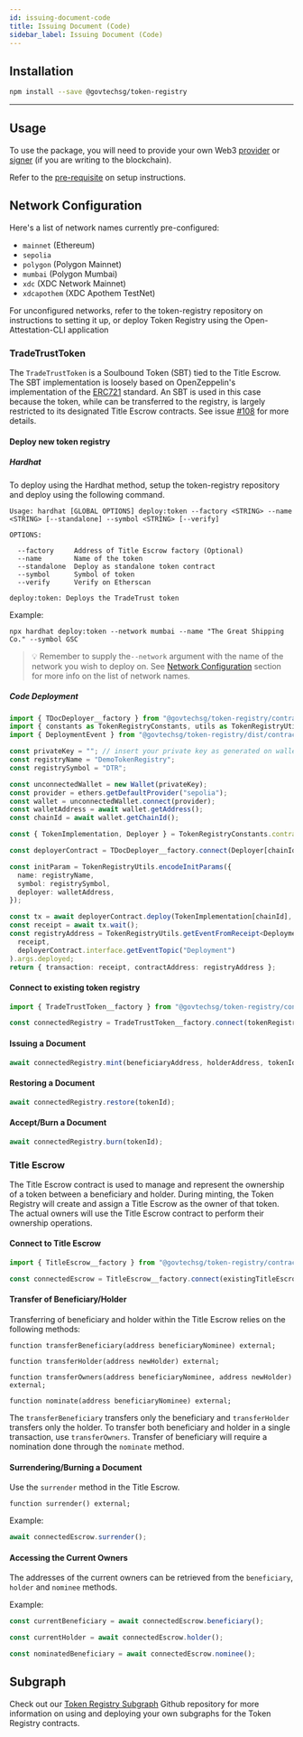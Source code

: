 ```yaml
---
id: issuing-document-code
title: Issuing Document (Code)
sidebar_label: Issuing Document (Code)
---
```


## Installation

```sh
npm install --save @govtechsg/token-registry
```

---

## Usage

To use the package, you will need to provide your own Web3 [provider](https://docs.ethers.io/v5/api/providers/api-providers/) or [signer](https://docs.ethers.io/v5/api/signer/#Wallet) (if you are writing to the blockchain).

Refer to the [pre-requisite](/docs/tutorial/prerequisites-code) on setup instructions.

## Network Configuration

Here's a list of network names currently pre-configured:

- `mainnet` (Ethereum)
- `sepolia`
- `polygon` (Polygon Mainnet)
- `mumbai` (Polygon Mumbai)
- `xdc` (XDC Network Mainnet)
- `xdcapothem` (XDC Apothem TestNet)

For unconfigured networks, refer to the token-registry repository on instructions to setting it up, or deploy Token Registry using the Open-Attestation-CLI application

### TradeTrustToken

The `TradeTrustToken` is a Soulbound Token (SBT) tied to the Title Escrow. The SBT implementation is loosely based on OpenZeppelin's implementation of the [ERC721](http://erc721.org/) standard.
An SBT is used in this case because the token, while can be transferred to the registry, is largely restricted to its designated Title Escrow contracts.
See issue [#108](https://github.com/Open-Attestation/token-registry/issues/108) for more details.

#### Deploy new token registry

##### Hardhat

To deploy using the Hardhat method, setup the token-registry repository and deploy using the following command.

```
Usage: hardhat [GLOBAL OPTIONS] deploy:token --factory <STRING> --name <STRING> [--standalone] --symbol <STRING> [--verify]

OPTIONS:

  --factory   	Address of Title Escrow factory (Optional)
  --name      	Name of the token
  --standalone	Deploy as standalone token contract
  --symbol    	Symbol of token
  --verify    	Verify on Etherscan

deploy:token: Deploys the TradeTrust token
```

Example:

```
npx hardhat deploy:token --network mumbai --name "The Great Shipping Co." --symbol GSC
```

> 💡 Remember to supply the`--network` argument with the name of the network you wish to deploy on.
> See [Network Configuration](#network-configuration) section for more info on the list of network names.

##### Code Deployment

```ts
import { TDocDeployer__factory } from "@govtechsg/token-registry/contracts";
import { constants as TokenRegistryConstants, utils as TokenRegistryUtils } from "@govtechsg/token-registry";
import { DeploymentEvent } from "@govtechsg/token-registry/dist/contracts/contracts/utils/TDocDeployer";

const privateKey = ""; // insert your private key as generated on wallet creation
const registryName = "DemoTokenRegistry";
const registrySymbol = "DTR";

const unconnectedWallet = new Wallet(privateKey);
const provider = ethers.getDefaultProvider("sepolia");
const wallet = unconnectedWallet.connect(provider);
const walletAddress = await wallet.getAddress();
const chainId = await wallet.getChainId();

const { TokenImplementation, Deployer } = TokenRegistryConstants.contractAddress;

const deployerContract = TDocDeployer__factory.connect(Deployer[chainId], wallet);

const initParam = TokenRegistryUtils.encodeInitParams({
  name: registryName,
  symbol: registrySymbol,
  deployer: walletAddress,
});

const tx = await deployerContract.deploy(TokenImplementation[chainId], initParam);
const receipt = await tx.wait();
const registryAddress = TokenRegistryUtils.getEventFromReceipt<DeploymentEvent>(
  receipt,
  deployerContract.interface.getEventTopic("Deployment")
).args.deployed;
return { transaction: receipt, contractAddress: registryAddress };
```

#### Connect to existing token registry

```ts
import { TradeTrustToken__factory } from "@govtechsg/token-registry/contracts";

const connectedRegistry = TradeTrustToken__factory.connect(tokenRegistryAddress, signer);
```

#### Issuing a Document

```ts
await connectedRegistry.mint(beneficiaryAddress, holderAddress, tokenId);
```

#### Restoring a Document

```ts
await connectedRegistry.restore(tokenId);
```

#### Accept/Burn a Document

```ts
await connectedRegistry.burn(tokenId);
```

### Title Escrow

The Title Escrow contract is used to manage and represent the ownership of a token between a beneficiary and holder.
During minting, the Token Registry will create and assign a Title Escrow as the owner of that token.
The actual owners will use the Title Escrow contract to perform their ownership operations.

#### Connect to Title Escrow

```ts
import { TitleEscrow__factory } from "@govtechsg/token-registry/contracts";

const connectedEscrow = TitleEscrow__factory.connect(existingTitleEscrowAddress, signer);
```

#### Transfer of Beneficiary/Holder

Transferring of beneficiary and holder within the Title Escrow relies on the following methods:

```solidity
function transferBeneficiary(address beneficiaryNominee) external;

function transferHolder(address newHolder) external;

function transferOwners(address beneficiaryNominee, address newHolder) external;

function nominate(address beneficiaryNominee) external;

```

The `transferBeneficiary` transfers only the beneficiary and `transferHolder` transfers only the holder.
To transfer both beneficiary and holder in a single transaction, use `transferOwners`. Transfer of beneficiary will require a nomination done through the `nominate` method.

#### Surrendering/Burning a Document

Use the `surrender` method in the Title Escrow.

```solidity
function surrender() external;

```

Example:

```ts
await connectedEscrow.surrender();
```

#### Accessing the Current Owners

The addresses of the current owners can be retrieved from the `beneficiary`, `holder` and `nominee` methods.

Example:

```ts
const currentBeneficiary = await connectedEscrow.beneficiary();

const currentHolder = await connectedEscrow.holder();

const nominatedBeneficiary = await connectedEscrow.nominee();
```

## Subgraph

Check out our [Token Registry Subgraph](https://github.com/Open-Attestation/token-registry-subgraph) Github repository
for more information on using and deploying your own subgraphs for the Token Registry contracts.
